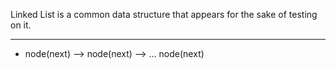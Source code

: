 Linked List is a common data structure that appears for the sake of testing on it. 

---
* node(next) --> node(next) --> ... node(next)

